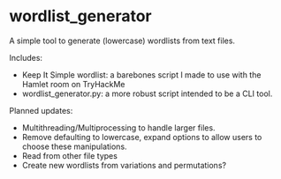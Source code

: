 # wordlist_generator

A simple tool to generate (lowercase) wordlists from text files. 

Includes:
- Keep It Simple wordlist: a barebones script I made to use with the Hamlet room on TryHackMe
- wordlist_generator.py: a more robust script intended to be a CLI tool.

Planned updates:
- Multithreading/Multiprocessing to handle larger files.
- Remove defaulting to lowercase, expand options to allow users to choose these manipulations.
- Read from other file types
- Create new wordlists from variations and permutations?